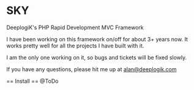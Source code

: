 SKY
===

DeeplogiK's PHP Rapid Development MVC Framework

I have been working on this framework on/off for about 3+ years now. 
It works pretty well for all the projects I have built with it.

I am the only one working on it, so bugs and tickets will be fixed slowly.

If you have any questions, please hit me up at alan@deeplogik.com

== Install ==
@ToDo
